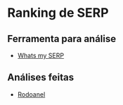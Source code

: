 # Ranking de SERP

## Ferramenta para análise
* [Whats my SERP](http://whatsmyserp.com)

## Análises feitas
* [Rodoanel](https://a2comunicacao.basecamphq.com/projects/9257684-2012-02-saopaulosp-equipe/todo_items/159233699/comments)

